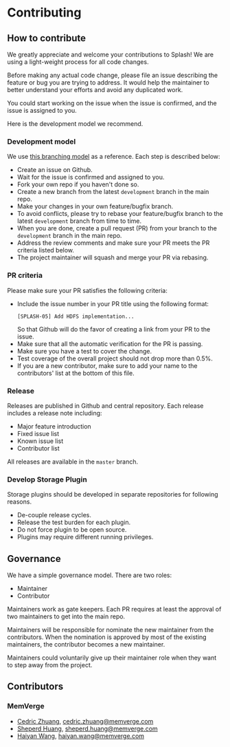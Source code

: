 # Contributing

## How to contribute

We greatly appreciate and welcome your contributions to Splash!  We are using a 
light-weight process for all code changes.

Before making any actual code change, please file an issue describing the 
feature or bug you are trying to address.  It would help the maintainer to 
better understand your efforts and avoid any duplicated work.

You could start working on the issue when the issue is confirmed, and the issue 
is assigned to you.

Here is the development model we recommend.

### Development model

We use [this branching model](https://nvie.com/posts/a-successful-git-branching-model/) as a reference.  Each step is described below:
* Create an issue on Github.
* Wait for the issue is confirmed and assigned to you.
* Fork your own repo if you haven't done so.
* Create a new branch from the latest `development` branch in the main repo.
* Make your changes in your own feature/bugfix branch.
* To avoid conflicts, please try to rebase your feature/bugfix branch to the latest `development` branch from time to time.
* When you are done, create a pull request (PR) from your branch to the `development` branch in the main repo.
* Address the review comments and make sure your PR meets the PR criteria listed below.
* The project maintainer will squash and merge your PR via rebasing.

### PR criteria
Please make sure your PR satisfies the following criteria:

* Include the issue number in your PR title using the following format:
  ```
  [SPLASH-05] Add HDFS implementation...
  ```
  So that Github will do the favor of creating a link from your PR to the issue.
* Make sure that all the automatic verification for the PR is passing.
* Make sure you have a test to cover the change.
* Test coverage of the overall project should not drop more than 0.5%.
* If you are a new contributor, make sure to add your name to the contributors'
  list at the bottom of this file.
### Release
Releases are published in Github and central repository.
Each release includes a release note including:

* Major feature introduction
* Fixed issue list
* Known issue list
* Contributor list

All releases are available in the `master` branch.

### Develop Storage Plugin

Storage plugins should be developed in separate repositories for following reasons.
  * De-couple release cycles.
  * Release the test burden for each plugin.
  * Do not force plugin to be open source.
  * Plugins may require different running privileges.

## Governance

We have a simple governance model.  There are two roles:

* Maintainer
* Contributor

Maintainers work as gate keepers.  Each PR requires at least the approval of two maintainers to get into the main repo.

Maintainers will be responsible for nominate the new maintainer from the contributors.  When the nomination is approved by most of the existing maintainers, the contributor becomes a new maintainer.

Maintainers could voluntarily give up their maintainer role when they want to step away from the project.

## Contributors 

### MemVerge
* [Cedric Zhuang](https://github.com/jealous), cedric.zhuang@memverge.com
* [Sheperd Huang](https://github.com/sheperdh), sheperd.huang@memverge.com
* [Haiyan Wang](https://github.com/wanghy73), haiyan.wang@memverge.com
